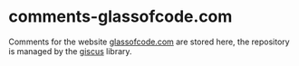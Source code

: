 # comments-glassofcode.com
Comments for the website [glassofcode.com](https://glassofcode.com/) are stored here, the repository is managed by the [giscus](https://giscus.app/) library.
